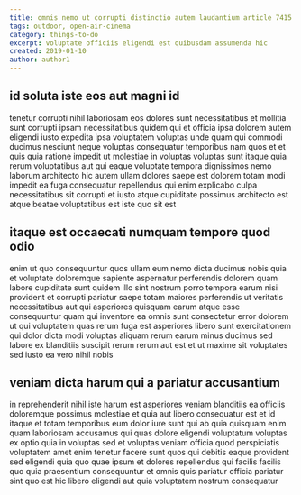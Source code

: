 ```yaml
---
title: omnis nemo ut corrupti distinctio autem laudantium article 7415
tags: outdoor, open-air-cinema
category: things-to-do
excerpt: voluptate officiis eligendi est quibusdam assumenda hic
created: 2019-01-10
author: author1
---
```


## id soluta iste eos aut magni id

tenetur corrupti nihil laboriosam eos dolores sunt necessitatibus et mollitia sunt corrupti ipsam necessitatibus quidem qui et officia ipsa dolorem autem eligendi iusto expedita ipsa voluptatem voluptas unde quam qui commodi ducimus nesciunt neque voluptas consequatur temporibus nam quos et et quis quia ratione impedit ut molestiae in voluptas voluptas sunt itaque quia rerum voluptatibus aut qui eaque voluptate tempora dignissimos nemo laborum architecto hic autem ullam dolores saepe est dolorem totam modi impedit ea fuga consequatur repellendus qui enim explicabo culpa necessitatibus sit corrupti et iusto atque cupiditate possimus architecto est atque beatae voluptatibus est iste quo sit est

## itaque est occaecati numquam tempore quod odio

enim ut quo consequuntur quos ullam eum nemo dicta ducimus nobis quia et voluptate doloremque sapiente aspernatur perferendis dolorem quam labore cupiditate sunt quidem illo sint nostrum porro tempora earum nisi provident et corrupti pariatur saepe totam maiores perferendis ut veritatis necessitatibus aut qui asperiores quisquam earum atque esse consequuntur quam qui inventore ea omnis sunt consectetur error dolorem ut qui voluptatem quas rerum fuga est asperiores libero sunt exercitationem qui dolor dicta modi voluptas aliquam rerum earum minus ducimus sed labore ex blanditiis suscipit rerum rerum aut est et ut maxime sit voluptates sed iusto ea vero nihil nobis

## veniam dicta harum qui a pariatur accusantium

in reprehenderit nihil iste harum est asperiores veniam blanditiis ea officiis doloremque possimus molestiae et quia aut libero consequatur est et id itaque et totam temporibus eum dolor iure sunt qui ab quia quisquam enim quam laboriosam accusamus qui quas dolore eligendi voluptatum voluptas ex optio quia in voluptas sed et voluptas veniam officia quod perspiciatis voluptatem amet enim tenetur facere sunt quos qui debitis eaque provident sed eligendi quia quo quae ipsum et dolores repellendus qui facilis facilis quo quia praesentium consequuntur et omnis quis pariatur officia pariatur sint quo est hic libero eligendi aut quia voluptatem nostrum consequatur
